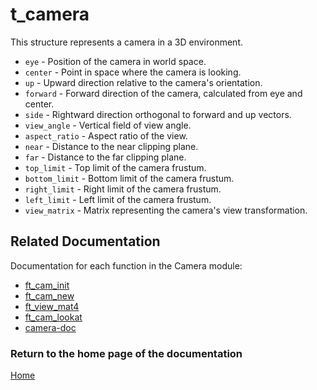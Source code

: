 # t_camera
This structure represents a camera in a 3D environment.

- `eye` - Position of the camera in world space.
- `center` - Point in space where the camera is looking.
- `up` - Upward direction relative to the camera's orientation.
- `forward` - Forward direction of the camera, calculated from eye and center.
- `side` - Rightward direction orthogonal to forward and up vectors.
- `view_angle` - Vertical field of view angle.
- `aspect_ratio` - Aspect ratio of the view.
- `near` - Distance to the near clipping plane.
- `far` - Distance to the far clipping plane.
- `top_limit` - Top limit of the camera frustum.
- `bottom_limit` - Bottom limit of the camera frustum.
- `right_limit` - Right limit of the camera frustum.
- `left_limit` - Left limit of the camera frustum.
- `view_matrix` - Matrix representing the camera's view transformation.

## Related Documentation
Documentation for each function in the Camera module:

- [ft_cam_init](./ft_cam_init.md)
- [ft_cam_new](./ft_cam_new.md)
- [ft_view_mat4](./ft_view_mat4.md)
- [ft_cam_lookat](./ft_cam_lookat.md)
- [camera-doc](./camera-doc.md)

### Return to the home page of the documentation
[Home](../home.md)
